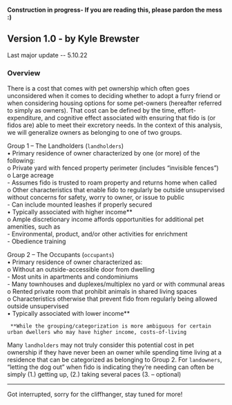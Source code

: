 #### Construction in progress-  If you are reading this, please pardon the mess :)

## Version 1.0 - by Kyle Brewster
Last major update -- 5.10.22

### Overview
There is a cost that comes with pet ownership which often goes unconsidered when it comes to deciding whether to adopt a furry friend or when considering housing options for some pet-owners (hereafter referred to simply as owners). That cost can be defined by the time, effort-expenditure, and cognitive effect associated with ensuring that fido is (or fidos are) able to meet their excretory needs. In the context of this analysis, we will generalize owners as belonging to one of two groups.

Group 1 – The Landholders (`landholders`)   
  •	Primary residence of owner characterized by one (or more) of the following:  
    o	Private yard with fenced property perimeter (includes “invisible fences”)  
    o	Large acreage  
      -	Assumes fido is trusted to roam property and returns home when called  
    o	Other characteristics that enable fido to regularly be outside unsupervised without concerns for safety, worry to owner, or issue to public  
      -	Can include mounted leashes if properly secured  
  •	Typically associated with higher income**  
      o	Ample discretionary income affords opportunities for additional pet amenities, such as  
        -	Environmental, product, and/or other activities for enrichment  
        -	Obedience training  
        
Group 2 – The Occupants (`occupants`)  
   •	Primary residence of owner characterized as:  
      o	Without an outside-accessible door from dwelling  
          -	Most units in apartments and condominiums  
          -	Many townhouses and duplexes/multiplex no yard or with communal areas  
      o	Rented private room that prohibit animals in shared living spaces  
      o	Characteristics otherwise that prevent fido from regularly being allowed outside unsupervised  
   •	Typically associated with lower income**  


     **While the grouping/categorization is more ambiguous for certain urban dwellers who may have higher income, costs-of-living 


Many ` landholders ` may not truly consider this potential cost in pet ownership if they have never been an owner while spending time living at a residence that can be categorized as belonging to Group 2. For `landowners`, “letting the dog out” when fido is indicating they’re needing can often be simply (1.) getting up, (2.) taking several paces (3. – optional) 

----------------------

Got interrupted, sorry for the cliffhanger, stay tuned for more! 
